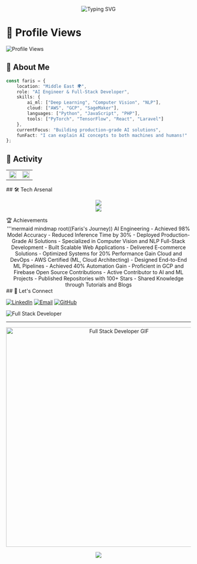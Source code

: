<div align="center">

![Typing SVG](https://readme-typing-svg.demolab.com?font=Fira+Code&weight=600&size=28&duration=4000&pause=1000&color=2F81F7&center=true&vCenter=true&random=false&width=600&lines=Hello%2C+I'm+Faris+Darwish+%F0%9F%91%8B;AI+Engineer+%F0%9F%A4%96;Data+Scientist+%f0%9f%93%8a;Full-Stack+Developer+%F0%9F%9A%80;Let's+build+something+amazing!)

</div>

# 👋 Profile Views
<p align="left">
    <img src="https://komarev.com/ghpvc/?username=Darwee4&label=Profile%20views&color=2F81F7&style=for-the-badge" alt="Profile Views">
</p>

## 🤖 About Me

```typescript
const faris = {
    location: "Middle East 🌍",
    role: "AI Engineer & Full-Stack Developer",
    skills: {
        ai_ml: ["Deep Learning", "Computer Vision", "NLP"],
        cloud: ["AWS", "GCP", "SageMaker"],
        languages: ["Python", "JavaScript", "PHP"],
        tools: ["PyTorch", "TensorFlow", "React", "Laravel"]
    },
    currentFocus: "Building production-grade AI solutions",
    funFact: "I can explain AI concepts to both machines and humans!"
};
```

## 🚀 Activity

<table>
  <tr>
    <td width="50%">
        <img src="https://github-readme-activity-graph.vercel.app/graph?username=Darwee4&theme=github-compact&hide_border=true&area=true" width="100%">
    </td>
    <td width="50%">
        <img src="https://github-readme-stats.vercel.app/api/top-langs/?username=Darwee4&layout=compact&theme=github_dark&hide_border=true" width="100%">
    </td>
  </tr>
</table>
<!-- Skills Section -->
## 🛠️ Tech Arsenal

<div align="center">

<img src="https://skillicons.dev/icons?i=python,pytorch,tensorflow,aws,react,nodejs,docker,git" /><br>
<img src="https://skillicons.dev/icons?i=js,php,laravel,mysql,gcp,firebase,vscode,github" />

</div>
</div><!-- Achievements Section -->
🏆 Achievements
<div align="center">
'''mermaid
mindmap
  root((Faris's Journey))
    AI Engineering
      - Achieved 98% Model Accuracy
      - Reduced Inference Time by 30%
      - Deployed Production-Grade AI Solutions
      - Specialized in Computer Vision and NLP
    Full-Stack Development
      - Built Scalable Web Applications
      - Delivered E-commerce Solutions
      - Optimized Systems for 20% Performance Gain
    Cloud and DevOps
      - AWS Certified (ML, Cloud Architecting)
      - Designed End-to-End ML Pipelines
      - Achieved 40% Automation Gain
      - Proficient in GCP and Firebase
    Open Source Contributions
      - Active Contributor to AI and ML Projects
      - Published Repositories with 100+ Stars
      - Shared Knowledge through Tutorials and Blogs
</div>
<!-- Connect Section -->
## 🤝 Let's Connect

[![LinkedIn](https://img.shields.io/badge/LinkedIn-Connect-blue?style=for-the-badge&logo=linkedin)](https://www.linkedin.com/in/XFD)
[![Email](https://img.shields.io/badge/Email-Contact-red?style=for-the-badge&logo=gmail)](mailto:XFarisDarwish@gmail.com)
[![GitHub](https://img.shields.io/badge/GitHub-Follow-black?style=for-the-badge&logo=github)](https://github.com/Darwee4)

![Full Stack Developer](https://media.tenor.com/UtTC4AITYJ4AAAAd/full-stack-developer.gif)

---
<p align="center">
  <img src="https://camo.githubusercontent.com/48161854bd8455e9a28fb00b81c3a985611dbedbd1128a41efd949457ffcdc14/68747470733a2f2f6d656469612e74656e6f722e636f6d2f557474433441495459523441414141642f66756c6c2d737461636b2d646576656c6f7065722e676966" alt="Full Stack Developer GIF" width="600" />
</p>
<div align="center">
    <img src="https://capsule-render.vercel.app/api?type=waving&color=gradient&height=100&section=footer"/>
</div>

